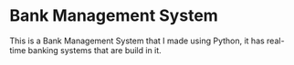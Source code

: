 # Bank Management System
 This is a Bank Management System that I made using Python, it has real-time banking systems that are build in it.
